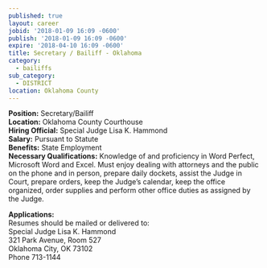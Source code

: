 ```yaml
---
published: true
layout: career
jobid: '2018-01-09 16:09 -0600'
publish: '2018-01-09 16:09 -0600'
expire: '2018-04-10 16:09 -0600'
title: Secretary / Bailiff - Oklahoma
category:
  - bailiffs
sub_category:
  - DISTRICT
location: Oklahoma County
---
```

**Position:** Secretary/Bailiff  
**Location:** Oklahoma County Courthouse  
**Hiring Official:** Special Judge Lisa K. Hammond  
**Salary:** Pursuant to Statute  
**Benefits:** State Employment  
**Necessary Qualifications:** Knowledge of and proficiency in Word Perfect, Microsoft Word and Excel. Must enjoy dealing with attorneys and the public on the phone and in person, prepare daily dockets, assist the Judge in Court, prepare orders, keep the Judge’s calendar, keep the office organized, order supplies and perform other office duties as assigned by the Judge.

**Applications:**   
Resumes should be mailed or delivered to:  
Special Judge Lisa K. Hammond  
321 Park Avenue, Room 527  
Oklahoma City, OK 73102  
Phone 713-1144
